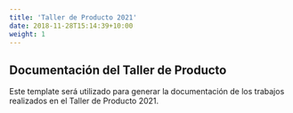 ```yaml
---
title: 'Taller de Producto 2021'
date: 2018-11-28T15:14:39+10:00
weight: 1
---
```


## Documentación del Taller de Producto

Este template será utilizado para generar la documentación de los trabajos realizados en el Taller de Producto 2021.